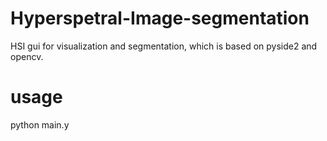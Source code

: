 
Hyperspetral-Image-segmentation
============

HSI gui for visualization and segmentation, which is based on pyside2 and opencv.


usage
========

python main.y
